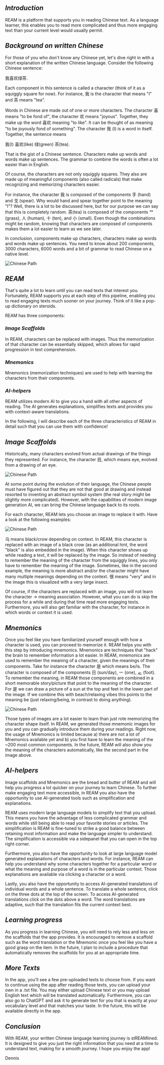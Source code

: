 ## _Introduction_

REAM is a platform that supports you in reading Chinese text. As a language learner, this enables you to read more complicated and thus more engaging text than your current level would usually permit.

## _Background on written Chinese_

For those of you who don't know any Chinese yet, let's dive right in with a short explanation of the written Chinese language.
Consider the following Chinese sentence:

我喜欢绿茶.

Each component in this sentence is called a character (think of it as a squiggly square for now). For instance, 我 is the character that means "I" and 茶 means "tea".

Words in Chinese are made out of one or more characters. The character 喜 means "to be fond of", the character 欢 means "joyous". Together, they make up the word 喜欢 meaning "to like". It can be thought of as meaning "to be joyously fond of something". The character 我 (I) is a word in itself.
Together, the sentence means

我(I) 喜欢(like) 绿(green) 茶(tea).

That is the gist of a Chinese sentence. Characters make up words and words make up sentences. The grammar to combine the words is often a lot easier than in English.

Of course, the characters are not only squiggly squares. They also are made up of meaningful components (also called radicals) that make recognizing and memorizing characters easier.

For instance, the character 我 is composed of the components 手 (hand) and 戈 (spear). Why would hand and spear together point to the meaning "I"? Well, there is a lot to be discussed here, but for our purpose we can say that this is completely random.
茶(tea) is composed of the components 艹 (grass), 人 (human), 十 (ten), and 小 (small). Even though the combinations might be random, knowing that characters are composed of components makes them a lot easier to learn as we see later.

In conclusion, components make up characters, characters make up words and words make up sentences. You need to know about 200 components, 3000 characters, 6000 words and a bit of grammar to read Chinese on a native level.

![Chinese Path](/ChinesePath.png)

## _REAM_

That's quite a lot to learn until you can read texts that interest you. Fortunately, REAM supports you at each step of this pipeline, enabling you to read engaging texts much sooner on your journey. Think of it like a pop-up dictionary on steroids.

REAM has three components:

### _Image Scaffolds_

In REAM, characters can be replaced with images. Thus the memorization of that character can be essentially skipped, which allows for rapid progression in text comprehension.

### _Mnemonics_

Mnemonics (memorization techniques) are used to help with learning the characters from their components.

### _AI-helpers_

REAM utilizes modern AI to give you a hand with all other aspects of reading. The AI generates explanations, simplifies texts and provides you with context-aware translations.

In the following, I will describe each of the three characteristics of REAM in detail such that you can use them with confidence!

<!-- When learning to read chinese, knowing a lot of characters and words is a prerequisite for understanding complicated text. However, memorizing characters is time consuming even with Mnemonics and this means that it takes a long time to get to actually engaging and interesting readings. However, in REAM there is so much support given that even beginners can already read text that they are interested in. Think of it like a pop-up dictionary on steroids.
This means that you will spend a lot more time actually reading. Gradually, the scaffolds will be removed and the text will become more and more authentic. In the long run, the need o use REAM will vanish and you'll just be able to any text of your choosing.
REAM gives you the power of numerous support systems: -->

## _Image Scaffolds_

Historically, many characters evolved from actual drawings of the things they represented. For instance, the character 目, which means eye, evolved from a drawing of an eye.

![Chinese Path](/eye_evolution.png)

At some point during the evolution of their language, the Chinese people must have figured out that they are not that good at drawing and instead resorted to inventing an abstract symbol system (the real story might be slightly more complicated). However, with the capabilities of modern image generation AI, we can bring the Chinese language back to its roots.

For each character, REAM lets you choose an image to replace it with. Have a look at the following examples:

![Chinese Path](/ImageExamples.png)

乌 means black/crow depending on context. In REAM, this character is replaced with an image of a black crow (as an additional hint, the word "black" is also embedded in the image). When this character shows up while reading a text, it will be replaced by the image. So instead of needing to remember the meaning of the character from the squiggly lines, you only have to remember the meaning of the image. Sometimes, like in the second example, the meaning is more abstract and/or the character might have many multiple meanings depending on the context. 很 means "very" and in the image this is visualized with a very large insect.

Of course, if the characters are replaced with an image, you will not learn the character -> meaning association. However, what you can do is skip the process for a while and during that time read more engaging texts. Furthermore, you will also get familiar with the character, for instance in which words or context it is used.

<!-- One of the biggest aspects of learning to read Chinese is familiarity with a lot of characters. Only after is it possible to understand words and sentences. However, in REAM this step can be partially skipped. In REAM, there exists a unique image for each Chinese character which represents the meaning of the character. When you read a text, the characters that you don't yet know are replaced with their respective images. For instance, suppose you encounter the the unknown character 米 (rice) in a text that you are reading. Instead of showing you the character, REAM will replace the character with an image of a bowl of rice. Thus, for the time being, you will not need to remember that 米 means rice. Instead you will only need to remember that the image of a bowl of rice is supposed to represent "rice". During this period, you will gain familiarity with the character for instance in which word it occurs or in which part of the sentence it is often used. Learning the image -> meaning association is a lot easier than learning the character -> meaning association and thus your understanding will be a lot swifter. Once you feel ready to learn the actual character, REAM will also help you with that via Mnemonics. -->

## _Mnemonics_

Once you feel like you have familiarized yourself enough with how a character is used, you can proceed to memorize it. REAM helps you with this step by introducing mnemonics. Mnemonics are techniques that "hack" the brain to remember information a lot easier. In REAM, mnemonics are used to remember the meaning of a character, given the meanings of their components. Take for instance the character 是 which means be/is. The character is composed of the components 日 (sun/day), 一 (one), 龰 (foot). To remember the meaning, in REAM those components are combined in a short memorable story/picture that point to the meaning of the character. For 是 we can draw a picture of a sun at the top and feet in the lower part of the image. If we combine this with beach/relaxing vibes this points to the meaning be (just relaxing/being, in contrast to doing anything).

![Chinese Path](/MnemonicShi.png)

Those types of images are a lot easier to learn than just rote memorizing the character shape itself. In REAM, we generated those mnemonic images for you and you can gradually introduce them during your readings. Right now, the usage of Mnemonics is limited because a) there are not a lot of Mnemonics available yet and b) you first have to learn the meaning of the ~200 most common components. In the future, REAM will also show you the meaning of the characters automatically, like the second part in the image above.

## _AI-helpers_

Image scaffolds and Mnemonics are the bread and butter of REAM and will help you progress a lot quicker on your journey to learn Chinese. To further make engaging text more accessible, in REAM you also have the opportunity to use AI-generated tools such as simplification and explanations.

REAM uses modern large language models to simplify text that you upload. This means you have the advantage of less complicated grammar and words while still being able to read your favorite stories or articles. The simplification is REAM is fine-tuned to strike a good balance between retaining most information and make the language simpler to understand. The simplification is accessible via a sidepanel that you can open in the top right corner.

Furthermore, you also have the opportunity to look at large language model generated explanations of characters and words. For instance, REAM can help you understand why some characters together for a particular word or what the meaning and purpose of a word is in the particular context. Those explanations are available via clicking a character or a word.

Lastly, you also have the opportunity to access AI-generated translations of individual words and a whole sentence. To translate a whole sentence, click on the three dots at the top of the screen. To access AI-generated translations click on the dots above a word. The word translations are adaptive, such that the translation fits the current context best.

## _Learning progress_

As you progress in learning Chinese, you will need to rely less and less on the scaffolds that the app provides. It is encouraged to remove a scaffold such as the word translation or the Mnemonic once you feel like you have a good grasp on the item. In the future, I plan to include a procedure that automatically removes the scaffolds for you at an appropriate time.

## _More Texts_

In the app, you'll see a few pre-uploaded texts to choose from. If you want to continue using the app after reading those texts, you can upload your own in a .txt file. You may either upload Chinese text or you may upload English text which will be translated automatically. Furthermore, you can also go to ChatGPT and ask it to generate text for you that is exactly at your vocabulary level and that matches your taste. In the future, this will be available directly in the app.

## _Conclusion_

With REAM, your written Chinese language learning journey is stREAMlined. It is designed to give you just the right information that you need at a time to understand text, making for a smooth journey. I hope you enjoy the app!

Dennis
